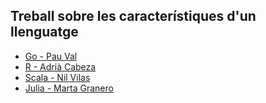 ## Treball sobre les característiques d'un llenguatge

- [Go - Pau Val](https://github.com/PauVal99/FIB-LP/tree/master/Treball%20Dirigit)
- [R - Adrià Cabeza](https://github.com/adriacabeza/LP-R)
- [Scala - Nil Vilas](https://github.com/NIL6NIL6/LP-Scala)
- [Julia - Marta Granero](https://github.com/Martaw-code/LP-Julia)
